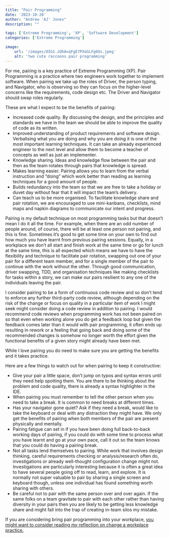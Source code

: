 ```yaml
---
title: "Pair Programming"
date: '2023-10-20'
author: "Andrew 'AJ' Jones"
description: ""

tags: ['Extreme Programming', 'XP', 'Software Development']
categories: ['Extreme Programming']

image:
    url: '/images/OIG1.zQhAvqFgE7PXoGLFg6Os.jpeg'
    alt: 'two cute raccoons pair programming'
---
```


For me, pairing is a key practice of Extreme Programming (XP). Pair Programming is a practice where two engineers work together to implement software. When pairing we take up the roles of Driver, the person typing, and Navigator, who is observing so they can focus on the higher-level concerns like the requirements, code design etc. The Driver and Navigator should swap roles regularly.

These are what I expect to be the benefits of pairing:
- Increased code quality. By discussing the design, and the principles and standards we have in the team we should be able to improve the quality of code as its written.
- Improved understanding of product requirements and software design. Verbalising what you are doing and why you are doing it is one of the most important learning techniques. It can take an already experienced engineer to the next level and allow them to become a teacher of concepts as well as just an implementer.
- Knowledge sharing. Ideas and knowledge flow between the pair and then as the team rotates through pairs that knowledge is spread.
- Makes learning easier. Pairing allows you to learn from the verbal instruction and “doing” which work better than reading as learning techniques for a good amount of people.
- Builds redundancy into the team so that we are free to take a holiday or duvet day without fear that it will impact the team’s delivery.
- Can teach us to be more organised. To facilitate knowledge share and pair rotation, we are encouraged to use mini-kanbans, checklists, mind maps and napkin diagrams to communicate our intent and progress.

Pairing is my default technique on most programming tasks but that doesn’t mean I do it all the time. For example, when there are an odd number of people around, of course, there will be at least one person not pairing, and this is fine. Sometimes it’s good to get some time on your own to find out how much you have learnt from previous pairing sessions. Equally, in a workplace we don’t all start and finish work at the same time or go for lunch at the same time, this is all expected which means we have to have the flexibility and technique to facilitate pair rotation, swapping out one of your pair for a different team member, and for a single member of the pair to continue with the work without the other. Through good communication, driver swapping, TDD, and organisation techniques like making checklists for tasks within a story, we can make our pairs resilient to any one of the individuals leaving the pair.

I consider pairing to be a form of continuous code review and so don’t tend to enforce any further third-party code review, although depending on the risk of the change or focus on quality in a particular item of work I might seek might consider doing a code review in addition to pairing. I would recommend code reviews when programming work has not been paired on so that even when working alone you do get a feedback loop but given the feedback comes later than it would with pair programming, it often ends up resulting in rework or a feeling that going back and doing some of the recommended changes is somehow no longer worth the effort given the functional benefits of a given story might already have been met. 

While I love pairing you do need to make sure you are getting the benefits and it takes practice.

Here are a few things to watch out for when pairing to keep it constructive:
- Give your pair a little space, don’t jump on typos and syntax errors until they need help spotting them. You are there to be thinking about the problem and code quality, there is already a syntax highlighter in the IDE.
- When pairing you must remember to tell the other person when you need to take a break. It is common to need breaks at different times.
- Has your navigator gone quiet? Ask if they need a break, would like to take the keyboard or deal with any distraction they might have. We only get the benefits of pairing when both members of the pair are present physically and mentally.
- Pairing fatigue can set in if you have been doing full back-to-back working days of pairing, if you could do with some time to process what you have learnt and go at your own pace, call it out so the team knows that you could do having a pairing break.
- Not all tasks lend themselves to pairing. While work that involves design thinking, careful requirements checking or analysis/research often do, investigations or already well-thought configuration change might not. Investigations are particularly interesting because it is often a great idea to have several people going off to read, learn, and explore. It is normally not super valuable to pair by sharing a single screen and keyboard though, unless one individual has found something worth sharing with others.
- Be careful not to pair with the same person over and over again. If the same folks on a team gravitate to pair with each other rather than having diversity in your pairs then you are likely to be getting less knowledge share and might fall into the trap of creating in-team silos my mistake.

If you are considering bring pair programming into your workplace, [you might want to consider reading my reflection on change a workplace practice.](/posts/changing-workplace-practices/)
